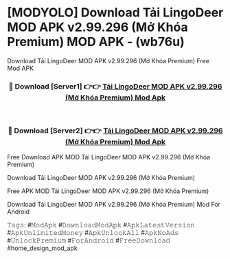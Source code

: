 # [MODYOLO] Download Tải LingoDeer MOD APK v2.99.296 (Mở Khóa Premium) MOD APK - (wb76u)
Download Tải LingoDeer MOD APK v2.99.296 (Mở Khóa Premium) Free Mod APK

<div align="center">
<h3>🔴 Download [Server1] 👉👉 <a href="https://apk-comot.site?title=Tải_LingoDeer_MOD_APK_v2.99.296_(Mở_Khóa_Premium)">Tải LingoDeer MOD APK v2.99.296 (Mở Khóa Premium) Mod Apk</a></h3><br>

<h3>🔴 Download [Server2] 👉👉 <a href="https://apk-comot.site?title=Tải_LingoDeer_MOD_APK_v2.99.296_(Mở_Khóa_Premium)">Tải LingoDeer MOD APK v2.99.296 (Mở Khóa Premium) Mod Apk</a></h3>
</div>


Free Download APK MOD Tải LingoDeer MOD APK v2.99.296 (Mở Khóa Premium)

Download Tải LingoDeer MOD APK v2.99.296 (Mở Khóa Premium) 

Free APK MOD Tải LingoDeer MOD APK v2.99.296 (Mở Khóa Premium) 

Download Tải LingoDeer MOD APK v2.99.296 (Mở Khóa Premium) Mod For Android

𝚃𝚊𝚐𝚜: #𝙼𝚘𝚍𝙰𝚙𝚔 #𝙳𝚘𝚠𝚗𝚕𝚘𝚊𝚍𝙼𝚘𝚍𝙰𝚙𝚔 #𝙰𝚙𝚔𝙻𝚊𝚝𝚎𝚜𝚝𝚅𝚎𝚛𝚜𝚒𝚘𝚗 #𝙰𝚙𝚔𝚄𝚗𝚕𝚒𝚖𝚒𝚝𝚎𝚍𝙼𝚘𝚗𝚎𝚢 #𝙰𝚙𝚔𝚄𝚗𝚕𝚘𝚌𝚔𝙰𝚕𝚕 #𝙰𝚙𝚔𝙽𝚘𝙰𝚍𝚜 #𝚄𝚗𝚕𝚘𝚌𝚔𝙿𝚛𝚎𝚖𝚒𝚞𝚖 #𝙵𝚘𝚛𝙰𝚗𝚍𝚛𝚘𝚒𝚍 #𝙵𝚛𝚎𝚎𝙳𝚘𝚠𝚗𝚕𝚘𝚊𝚍 #home_design_mod_apk